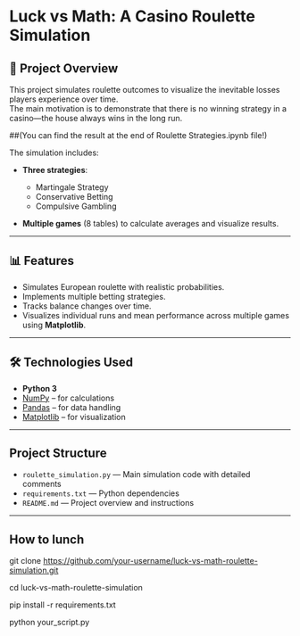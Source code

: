 # Luck vs Math: A Casino Roulette Simulation

## 🎯 Project Overview
This project simulates roulette outcomes to visualize the inevitable losses players experience over time.  
The main motivation is to demonstrate that there is no winning strategy in a casino—the house always wins in the long run.

##(You can find the result at the end of Roulette Strategies.ipynb file!)

The simulation includes:
- **Three strategies**:  

  - Martingale Strategy  
  - Conservative Betting  
  - Compulsive Gambling  
- **Multiple games** (8 tables) to calculate averages and visualize results.

---

## 📊 Features
- Simulates European roulette with realistic probabilities.
- Implements multiple betting strategies.
- Tracks balance changes over time.
- Visualizes individual runs and mean performance across multiple games using **Matplotlib**.

---

## 🛠️ Technologies Used
- **Python 3**
- [NumPy](https://numpy.org/) – for calculations  
- [Pandas](https://pandas.pydata.org/) – for data handling  
- [Matplotlib](https://matplotlib.org/) – for visualization 

---

## Project Structure
- `roulette_simulation.py` — Main simulation code with detailed comments
- `requirements.txt` — Python dependencies
- `README.md` — Project overview and instructions

---

## How to lunch
git clone https://github.com/your-username/luck-vs-math-roulette-simulation.git

cd luck-vs-math-roulette-simulation

pip install -r requirements.txt

python your_script.py
